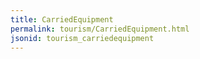```yaml
---
title: CarriedEquipment
permalink: tourism/CarriedEquipment.html
jsonid: tourism_carriedequipment
---
```

